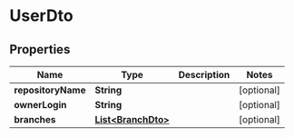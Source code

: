 

# UserDto

## Properties

Name | Type | Description | Notes
------------ | ------------- | ------------- | -------------
**repositoryName** | **String** |  |  [optional]
**ownerLogin** | **String** |  |  [optional]
**branches** | [**List&lt;BranchDto&gt;**](BranchDto.md) |  |  [optional]



